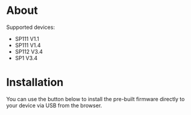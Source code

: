 # About

Supported devices:
- SP111 V1.1
- SP111 V1.4
- SP112 V3.4
- SP1 V3.4

# Installation

You can use the button below to install the pre-built firmware directly to your device via USB from the browser.

<esp-web-install-button manifest="./manifest.json"></esp-web-install-button>

<script type="module" src="https://unpkg.com/esp-web-tools@9/dist/web/install-button.js?module"></script>
